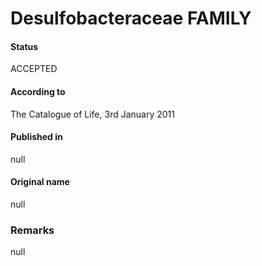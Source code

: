 # Desulfobacteraceae FAMILY

#### Status
ACCEPTED

#### According to
The Catalogue of Life, 3rd January 2011

#### Published in
null

#### Original name
null

### Remarks
null